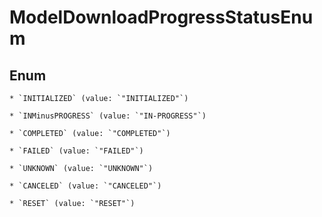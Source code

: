 
# ModelDownloadProgressStatusEnum

## Enum


    * `INITIALIZED` (value: `"INITIALIZED"`)

    * `INMinusPROGRESS` (value: `"IN-PROGRESS"`)

    * `COMPLETED` (value: `"COMPLETED"`)

    * `FAILED` (value: `"FAILED"`)

    * `UNKNOWN` (value: `"UNKNOWN"`)

    * `CANCELED` (value: `"CANCELED"`)

    * `RESET` (value: `"RESET"`)



